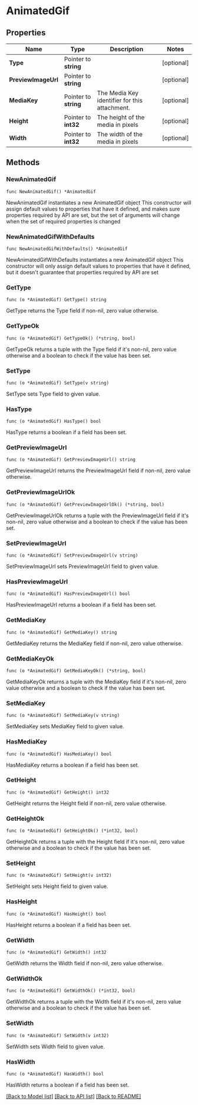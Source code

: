 # AnimatedGif

## Properties

Name | Type | Description | Notes
------------ | ------------- | ------------- | -------------
**Type** | Pointer to **string** |  | [optional] 
**PreviewImageUrl** | Pointer to **string** |  | [optional] 
**MediaKey** | Pointer to **string** | The Media Key identifier for this attachment. | [optional] 
**Height** | Pointer to **int32** | The height of the media in pixels | [optional] 
**Width** | Pointer to **int32** | The width of the media in pixels | [optional] 

## Methods

### NewAnimatedGif

`func NewAnimatedGif() *AnimatedGif`

NewAnimatedGif instantiates a new AnimatedGif object
This constructor will assign default values to properties that have it defined,
and makes sure properties required by API are set, but the set of arguments
will change when the set of required properties is changed

### NewAnimatedGifWithDefaults

`func NewAnimatedGifWithDefaults() *AnimatedGif`

NewAnimatedGifWithDefaults instantiates a new AnimatedGif object
This constructor will only assign default values to properties that have it defined,
but it doesn't guarantee that properties required by API are set

### GetType

`func (o *AnimatedGif) GetType() string`

GetType returns the Type field if non-nil, zero value otherwise.

### GetTypeOk

`func (o *AnimatedGif) GetTypeOk() (*string, bool)`

GetTypeOk returns a tuple with the Type field if it's non-nil, zero value otherwise
and a boolean to check if the value has been set.

### SetType

`func (o *AnimatedGif) SetType(v string)`

SetType sets Type field to given value.

### HasType

`func (o *AnimatedGif) HasType() bool`

HasType returns a boolean if a field has been set.

### GetPreviewImageUrl

`func (o *AnimatedGif) GetPreviewImageUrl() string`

GetPreviewImageUrl returns the PreviewImageUrl field if non-nil, zero value otherwise.

### GetPreviewImageUrlOk

`func (o *AnimatedGif) GetPreviewImageUrlOk() (*string, bool)`

GetPreviewImageUrlOk returns a tuple with the PreviewImageUrl field if it's non-nil, zero value otherwise
and a boolean to check if the value has been set.

### SetPreviewImageUrl

`func (o *AnimatedGif) SetPreviewImageUrl(v string)`

SetPreviewImageUrl sets PreviewImageUrl field to given value.

### HasPreviewImageUrl

`func (o *AnimatedGif) HasPreviewImageUrl() bool`

HasPreviewImageUrl returns a boolean if a field has been set.

### GetMediaKey

`func (o *AnimatedGif) GetMediaKey() string`

GetMediaKey returns the MediaKey field if non-nil, zero value otherwise.

### GetMediaKeyOk

`func (o *AnimatedGif) GetMediaKeyOk() (*string, bool)`

GetMediaKeyOk returns a tuple with the MediaKey field if it's non-nil, zero value otherwise
and a boolean to check if the value has been set.

### SetMediaKey

`func (o *AnimatedGif) SetMediaKey(v string)`

SetMediaKey sets MediaKey field to given value.

### HasMediaKey

`func (o *AnimatedGif) HasMediaKey() bool`

HasMediaKey returns a boolean if a field has been set.

### GetHeight

`func (o *AnimatedGif) GetHeight() int32`

GetHeight returns the Height field if non-nil, zero value otherwise.

### GetHeightOk

`func (o *AnimatedGif) GetHeightOk() (*int32, bool)`

GetHeightOk returns a tuple with the Height field if it's non-nil, zero value otherwise
and a boolean to check if the value has been set.

### SetHeight

`func (o *AnimatedGif) SetHeight(v int32)`

SetHeight sets Height field to given value.

### HasHeight

`func (o *AnimatedGif) HasHeight() bool`

HasHeight returns a boolean if a field has been set.

### GetWidth

`func (o *AnimatedGif) GetWidth() int32`

GetWidth returns the Width field if non-nil, zero value otherwise.

### GetWidthOk

`func (o *AnimatedGif) GetWidthOk() (*int32, bool)`

GetWidthOk returns a tuple with the Width field if it's non-nil, zero value otherwise
and a boolean to check if the value has been set.

### SetWidth

`func (o *AnimatedGif) SetWidth(v int32)`

SetWidth sets Width field to given value.

### HasWidth

`func (o *AnimatedGif) HasWidth() bool`

HasWidth returns a boolean if a field has been set.


[[Back to Model list]](../README.md#documentation-for-models) [[Back to API list]](../README.md#documentation-for-api-endpoints) [[Back to README]](../README.md)


